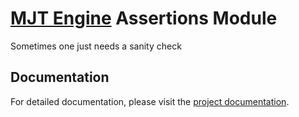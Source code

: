 # [MJT Engine](https://github.com/mjt-engine) Assertions Module

Sometimes one just needs a sanity check

## Documentation

For detailed documentation, please visit the [project documentation](https://mjt-engine.github.io/assert/).